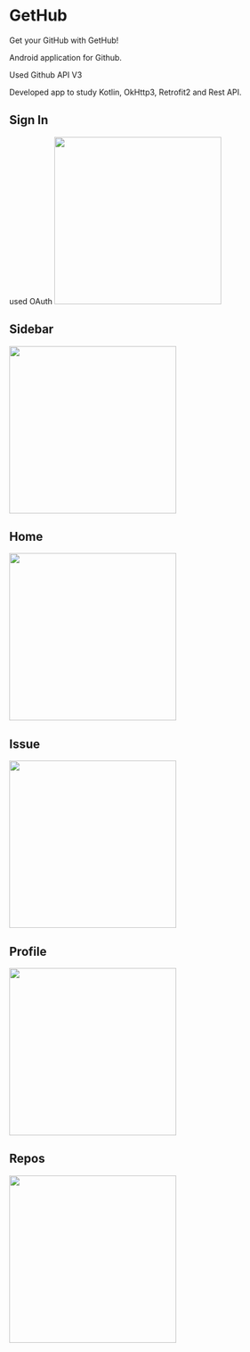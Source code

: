 # GetHub
Get your GitHub with GetHub!

Android application for Github.

Used Github API V3

Developed app to study Kotlin, OkHttp3, Retrofit2 and Rest API.

## Sign In
used OAuth
<img src="./image/signin.jpeg" width="300">


## Sidebar
<img src="./image/sidebar.jpeg" width="300">



## Home
<img src="./image/home.jpeg" width="300">



## Issue
<img src="./image/issue.jpeg" width="300">



## Profile
<img src="./image/profile.jpeg" width="300">



## Repos
<img src="./image/repos.jpeg" width="300">


